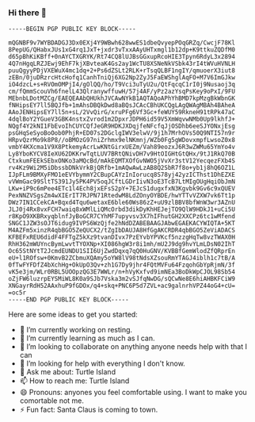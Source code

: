 ### Hi there 👋

```
-----BEGIN PGP PUBLIC KEY BLOCK-----

mQGNBF9v7WYBDADGJ3Dx0EXj4Y9WBwh628wwES1dbeQvyepPOqGRZq/CwcjF78Kl
8PepUG/QHabxJUs1xG4rq1JxT+jxdr3vTxxAAyUHTxmgl1b12dp+K9ttkuZQDfM0
d65pBhKiKBff+0nAYCTXGRYK/Rt74CQ8lUJBsGGxupRcoHIE3Tpyn6RdyL3x2894
4Q7nHgqLRZJEwj9EhF7kjXBvteaK4Gs2ay1WcTU8XSNeNkVSbk43rI4tWVuHVNLH
puuQgyyPDjVXEWuX4mc1dq+2+Ps6dZSLt2RLK+rTsqQLBF1ngIY/qmuoerX3iut8
zEBn/0juDRzrcHtcHofq1CanhTniQj6XG2Np2ZyJ5FaEWShglAqFO+M7V6ImGJkw
iO4dzcL+s+RVOmOMPjI4/gOlQQ/ho/T9Vci3uTyU2u/QtFqcqC1rI0j9Nusaoj3q
cm/fQmmScouVh6fnelL43QlranywffuwH/57j4AF/yPz2azYsqPsKey9oPxI/9FU
MEbnbLDotMZCg/EAEQEAAbQHUkhJVCAwNYkB1AQTAQoAPhYhBMD7kpMzgBkWbnGK
fNHipsEY7ll5BQJfb+1mAhsDBQkDwd8aBQsJCAcCBhUKCQgLAgQWAgMBAh4BAheA
AAoJENHipsEY7ll5n+sL/2VvQirG/xruPFg6Vf3Gc+feWUY59RkneH91tRPk47aC
4dqlBoY2YGueV3GBK4nstxZvrod1m2DpxrJDPH6id59V5XmWqvwNMb0Up9lkhfJ+
NQgf4Y2kNI1FbEvoIhCUYCQfJeGR9HDKJXDqjfeNFcfqJjOSDhb6eeSJYONxjEsg
psGHqSeSyoBoOob0PhjR+ED07s2DGclgIWV3elwV/9j1h7MrhOVs50Q9NTI57n9r
HRpvQzrMo9k8P8//oBMOzG97niZrhmx9elNKmnj/WZb0Fg5gWDovxmpfLwsoZ0x8
vmbY4KXcma1V9X8PtkemyAcrLwKNtGirxUEZm/Vah89eozxJ6R3wZWMu65YmYo4v
Ly8YboKYCV8IeXU62DKKrwTqtLUV7BRtQNivDH7v9HtOIGHtGtQHx/9tJ1RkQ70B
CtxkumFEEkSEbxONKo3aMQcBd/mAkEQMTXOfGvNWO5jVvXr3stV12YecqezFXb4S
rv4Kz9Wi2M5iDbssbDNkVrkBjQRfb+1mAQwAwLzAB8Q2SbR7f8o+yb1j8hQ6OZ1L
IJpFLm9BMXyFMO1eEVYbymmY2CBupCAYzInIorucq8S78yj42yzICThst1DhEZXE
vVWmGac99SltTS391Jy5PK4PV5oqJCftLGDrIivN3oE3TcB7LtMIgOUgHqiObJmN
LKw+iP9c6mPee4ETc1l4Ech8jxEFsS2pY+7EJcS1dugxfxN3Kgvbk9Gv6c9xQUEV
PexNNZVSgsZm4wXIErIT7RJPN71RtedwM8LdZOnyOYBDE/hwYTTvVZXW7vk6Tt1p
DWz7IN1CCekCA+Bqxd4Tqu6wetaxE6ble60Ws86zZ+uU9zlBBV8bfWnW3wr3AZnU
JLJ0j4Rx8vxFCH7waiq8xWMlLiQMcOrbd3dikDyKhHEJejTO9QlW9HDkJ1+uCi5U
r8KpO9XKBRxyqblnfJyBoGCR7CYhMF7upyvsv3X7hIFhutGH2XXCPz6tc1wMfend
SNGC1JZW3sOJT6idug9IVPS6WzQjfe2hNdDZABEBAAGJAbwEGAEKACYWIQTA+5KT
M4AZFm5xinzR4qbBGO5ZeQUCX2/tZgIbDAUJA8HfGgAKCRDR4qbBGO5ZeViADACS
KFBEFxREU6didF4FFTgZ5kXz9tvanDIvx7PzEYvbYPVKcf5nzzgHqTw8vzTWAX0H
RhH362mWUYncBymLwvtTYOXNp+XI086hgW3r8i1mh/mU2J9dg9hvYLmLDsN02IhT
Oc65StNYtT2JcmdEUNDU1SII6UjZwdDqxq7qQ0HuGNV/KVBBfGemWlodZfQRprEn
eU+l1ROfsw+0KmvB2ZCbmuXQAmy5oYW8lV98tNdsXZsouRmYTAGJ4iblh1c7tB/A
0fTwFYFDfZ4bXchHg+OkUpO3Qv+zh1G7Dy9jhr4FQtMVFu64FzqohGbYpRjmN/3f
vK5e3jm/WLr0RBL5UOOpzQG3E7WWLr/n+hVyKxfvd9imNEa3BoDkWpCJOL98Sb54
oZjFW6luzrpEYSMiWL8K0a9SJb7Vska3m2vSJfqNwDG/sQCwNe8E6hiAHBKFCiW9
XNGayrRdH52AAxhuP9fGDOx/q4+skq+PNC6P5d7ZVL+ac9galnrhVPZ44oG4+cU=
=oc5r
-----END PGP PUBLIC KEY BLOCK-----
```

Here are some ideas to get you started:

- 🔭 I’m currently working on resting.
- 🌱 I’m currently learning as much as I can.
- 👯 I’m looking to collaborate on anything anyone needs help with that I can 
- 🤔 I’m looking for help with everything I don't know.
- 💬 Ask me about: Turtle Island
- 📫 How to reach me: Turtle Island
- 😄 Pronouns: anyones you feel comfortable using. I want to make you comortable not me.
- ⚡ Fun fact: Santa Claus is coming to town.
